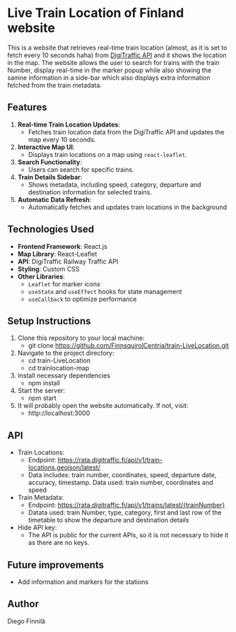 # Live Train Location of Finland website

This is a website that retrieves real-time train location (almost, as it is set to fetch every 10 seconds haha) from [DigiTraffic API](https://www.digitraffic.fi/en/) and it shows the location in the map. The website allows the user to search for trains with the train Number, display real-time in the marker popup while also showing the samne information in a side-bar which also displays extra information fetched from the train metadata.

## Features
1. **Real-time Train Location Updates**:
   - Fetches train location data from the DigiTraffic API and updates the map every 10 seconds.
2. **Interactive Map UI**:
   - Displays train locations on a map using `react-leaflet`.
3. **Search Functionality**:
   - Users can search for specific trains.
4. **Train Details Sidebar**:
   - Shows metadata, including speed, category, departure and destination information for selected trains.
5. **Automatic Data Refresh**:
   - Automatically fetches and updates train locations in the background

## Technologies Used
- **Frontend Framework**: React.js
- **Map Library**: React-Leaflet
- **API**: DigiTraffic Railway Traffic API
- **Styling**: Custom CSS
- **Other Libraries**:
  - `Leaflet` for marker icons
  - `useState` and `useEffect` hooks for state management
  - `useCallback` to optimize performance

## Setup Instructions
1. Clone this repository to your local machine:
    - git clone https://github.com/FinnsquirolCentria/train-LiveLocation.git
2. Navigate to the project directory:
    - cd train-LiveLocation
    - cd trainlocation-map
3. Install necessary dependencies 
    - npm install
4. Start the server:
    - npm start
5. It will probably open the website automatically. If not, visit:
    - http://localhost:3000

## API 
- Train Locations:
    - Endpoint: https://rata.digitraffic.fi/api/v1/train-locations.geojson/latest/
    - Data includes: train number, coordinates, speed, departure date, accuracy, timestamp. Data used: train number, coordinates and speed
- Train Metadata:
    - Endpoint: https://rata.digitraffic.fi/api/v1/trains/latest/{trainNumber}
    - Datata used: train Number, type, category, first and last row of the timetable to show the departure and destination details
- Hide API key:
    - The API is public for the current APIs, so it is not necessary to hide it as there are no keys.

## Future improvements
- Add information and markers for the stations

## Author
Diego Finnilä

